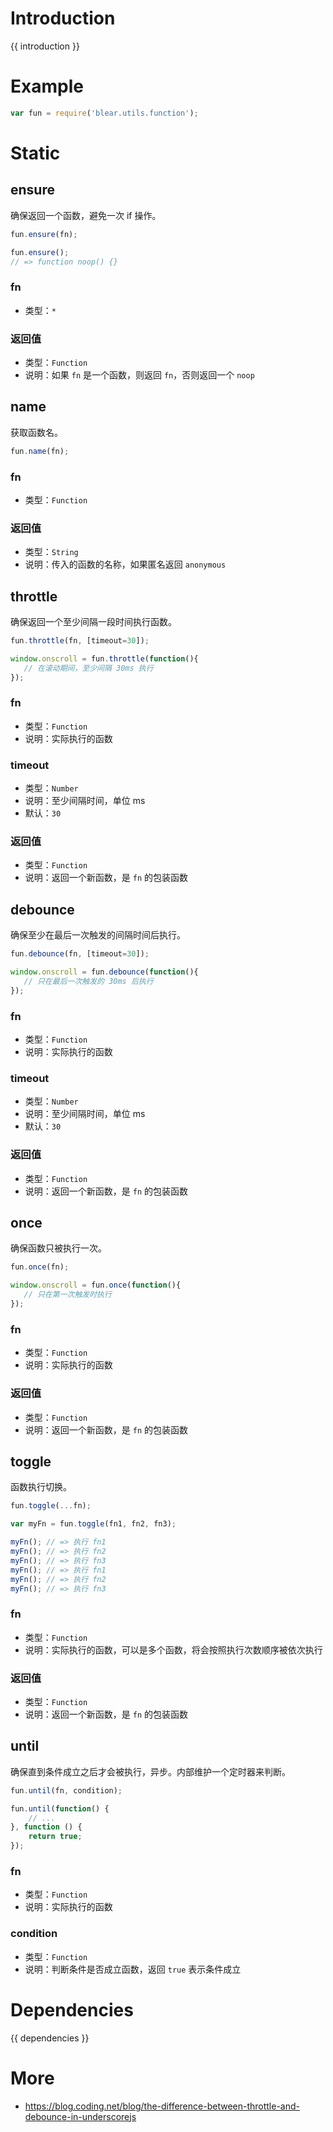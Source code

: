 # Introduction
{{ introduction }}





# Example
```js
var fun = require('blear.utils.function');
```




# Static

## ensure
确保返回一个函数，避免一次 if 操作。
```js
fun.ensure(fn);

fun.ensure();
// => function noop() {}
```

### fn
- 类型：`*`

### 返回值
- 类型：`Function`
- 说明：如果 `fn` 是一个函数，则返回 `fn`，否则返回一个 `noop`




## name
获取函数名。
```js
fun.name(fn);
```

### fn
- 类型：`Function`

### 返回值
- 类型：`String`
- 说明：传入的函数的名称，如果匿名返回 `anonymous`



## throttle
确保返回一个至少间隔一段时间执行函数。

```js
fun.throttle(fn, [timeout=30]);

window.onscroll = fun.throttle(function(){
   // 在滚动期间，至少间隔 30ms 执行
});
```

### fn
- 类型：`Function`
- 说明：实际执行的函数

### timeout
- 类型：`Number`
- 说明：至少间隔时间，单位 ms
- 默认：`30`

### 返回值
- 类型：`Function`
- 说明：返回一个新函数，是 `fn` 的包装函数




## debounce
确保至少在最后一次触发的间隔时间后执行。

```js
fun.debounce(fn, [timeout=30]);

window.onscroll = fun.debounce(function(){
   // 只在最后一次触发的 30ms 后执行
});
```

### fn
- 类型：`Function`
- 说明：实际执行的函数

### timeout
- 类型：`Number`
- 说明：至少间隔时间，单位 ms
- 默认：`30`

### 返回值
- 类型：`Function`
- 说明：返回一个新函数，是 `fn` 的包装函数





## once
确保函数只被执行一次。
```js
fun.once(fn);

window.onscroll = fun.once(function(){
   // 只在第一次触发时执行
});
```

### fn
- 类型：`Function`
- 说明：实际执行的函数

### 返回值
- 类型：`Function`
- 说明：返回一个新函数，是 `fn` 的包装函数




## toggle
函数执行切换。
```js
fun.toggle(...fn);

var myFn = fun.toggle(fn1, fn2, fn3);

myFn(); // => 执行 fn1
myFn(); // => 执行 fn2
myFn(); // => 执行 fn3
myFn(); // => 执行 fn1
myFn(); // => 执行 fn2
myFn(); // => 执行 fn3
```

### fn
- 类型：`Function`
- 说明：实际执行的函数，可以是多个函数，将会按照执行次数顺序被依次执行

### 返回值
- 类型：`Function`
- 说明：返回一个新函数，是 `fn` 的包装函数



## until
确保直到条件成立之后才会被执行，异步。内部维护一个定时器来判断。

```js
fun.until(fn, condition);

fun.until(function() {
    // ...
}, function () {
    return true;
});
```

### fn
- 类型：`Function`
- 说明：实际执行的函数

### condition
- 类型：`Function`
- 说明：判断条件是否成立函数，返回 `true` 表示条件成立






# Dependencies
{{ dependencies }}





# More
- <https://blog.coding.net/blog/the-difference-between-throttle-and-debounce-in-underscorejs>
